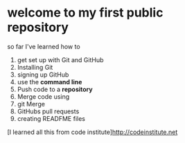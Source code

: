 # welcome to my first public repository

so far I've learned how to
1. get set up with Git and GitHub
1. Installing Git
2. signing up GitHub
2. use the **command line**
3. Push code to a **repository**
4. Merge code using
1. git Merge
2. GitHubs pull requests
5. creating READFME files

[I learned all this from code institute]http://codeinstitute.net

